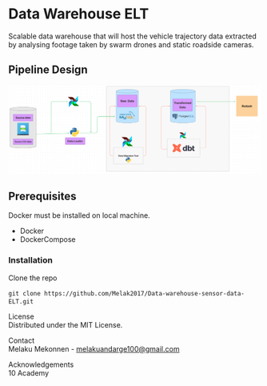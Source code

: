 # Data Warehouse ELT

Scalable data warehouse that will host the vehicle trajectory data extracted by analysing footage taken by swarm drones and static roadside cameras.

## Pipeline Design

![Pipeline Design](images/tech-flow.PNG)

## Prerequisites

Docker must be installed on local machine.

- Docker
- DockerCompose

### Installation

Clone the repo

```
git clone https://github.com/Melak2017/Data-warehouse-sensor-data-ELT.git
```

License  
Distributed under the MIT License.

Contact  
Melaku Mekonnen - melakuandarge100@gmail.com

Acknowledgements  
10 Academy
